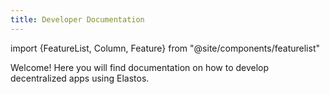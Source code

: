 ```yaml
---
title: Developer Documentation
---
```


import {FeatureList, Column, Feature} from "@site/components/featurelist"

Welcome! Here you will find documentation on how to develop decentralized apps using Elastos.

<FeatureList>
  <Column title="Build dApps" size="6">
    <Feature url="/develop/quick-start" title="Quick Start" subtitle="Spin-up your first dApp" image="hello.png" />
    <Feature url="/tutorials/welcome" title="Tutorials & Examples" subtitle="Check-out a library of examples" image="tutorials.png" />
    <Feature url="/develop/contracts/whatisacontract" title="Write a Contract" subtitle="Learn how to create smart contracts" image="smartcontract.png" />
  </Column>
  <Column title="Add Functionality" size="6">
    <Feature url="/develop/dids/essentials" title="Interact with DIDs" subtitle="Use DIDs for your dApps" image="user.png" />
    <Feature url="/develop/dids/essentials" title="Issue Credentials" subtitle="Explore the utlity of veriable credentials" image="did-document.png" />
    <Feature url="/develop/hive/connect" title="Store User Data" subtitle="Learn how to access Hive data vaults using DIDs" image="hive-key.png" />
  </Column>
</FeatureList>
